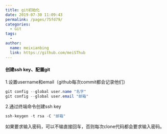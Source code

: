 ```yaml
---
title: git初始化
date: 2019-07-30 11:09:43
permalink: /pages/75fd79/
categories:
  - Git
tags:
  - 
author: 
  name: meixianbing
  link: https://github.com/meiSThub
---
```

#### 创建ssh key、配置git
1.设置username和email（github每次commit都会记录他们）
``` java
git config --global user.name "名字"
git config --global user.email "邮箱"
```

2.通过终端命令创建ssh key
``` java
ssh-keygen -t rsa -C "邮箱"
```
如果要求输入密码，可以不输直接回车，否则每次clone代码都会要求输入密码。

